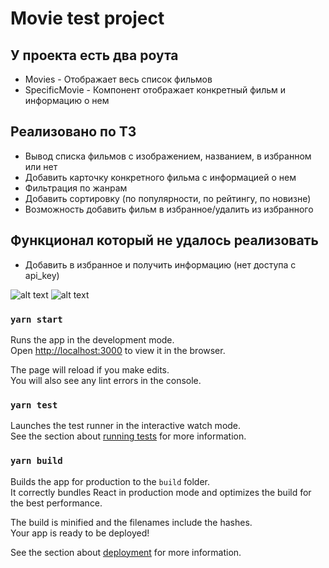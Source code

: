 # Movie test project

## У проекта есть два роута
- Movies - Отображает весь список фильмов
- SpecificMovie - Компонент отображает конкретный фильм и информацию о нем

## Реализовано по ТЗ
- Вывод списка фильмов с изображением, названием, в избранном или нет
- Добавить карточку конкретного фильма с информацией о нем 
- Фильтрация по жанрам
- Добавить сортировку (по популярности, по рейтингу, по новизне)
- Возможность добавить фильм в избранное/удалить из избранного

## Функционал который не удалось реализовать
- Добавить в избранное и получить информацию (нет доступа с api_key)

![alt text](https://github.com/Lulzmatt27/movie_db_soft_artel/test_images/movies.png)
![alt text](https://github.com/Lulzmatt27/movie_db_soft_artel/test_images/movie_screen.png)

### `yarn start`

Runs the app in the development mode.\
Open [http://localhost:3000](http://localhost:3000) to view it in the browser.

The page will reload if you make edits.\
You will also see any lint errors in the console.

### `yarn test`

Launches the test runner in the interactive watch mode.\
See the section about [running tests](https://facebook.github.io/create-react-app/docs/running-tests) for more information.

### `yarn build`

Builds the app for production to the `build` folder.\
It correctly bundles React in production mode and optimizes the build for the best performance.

The build is minified and the filenames include the hashes.\
Your app is ready to be deployed!

See the section about [deployment](https://facebook.github.io/create-react-app/docs/deployment) for more information.

